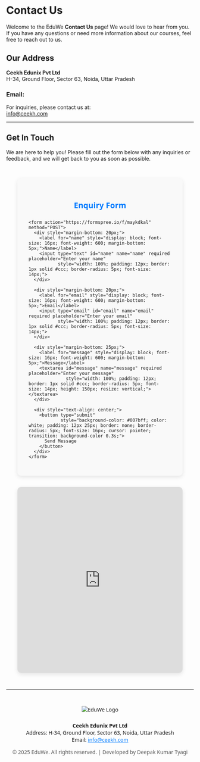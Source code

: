 # Contact Us

Welcome to the EduWe **Contact Us** page! We would love to hear from you. If you have any questions or need more information about our courses, feel free to reach out to us.

## Our Address
**Ceekh Edunix Pvt Ltd**  
H-34, Ground Floor, Sector 63, Noida, Uttar Pradesh

### Email:
For inquiries, please contact us at:  
[info@ceekh.com](mailto:info@ceekh.com)

---

## Get In Touch

We are here to help you! Please fill out the form below with any inquiries or feedback, and we will get back to you as soon as possible.

<div style="display: flex; flex-wrap: wrap; justify-content: space-between; gap: 30px; max-width: 1200px; margin: 0 auto; padding: 30px; font-family: 'Segoe UI', sans-serif;">

  <!-- Contact Form -->
  <div style="flex: 1 1 500px; background: #f9f9f9; padding: 30px; border-radius: 10px; box-shadow: 0 4px 12px rgba(0,0,0,0.1);">
    <h2 style="text-align: center; color: #007bff; margin-bottom: 25px;">Enquiry Form</h2>

    <form action="https://formspree.io/f/maykdkal" method="POST">
      <div style="margin-bottom: 20px;">
        <label for="name" style="display: block; font-size: 16px; font-weight: 600; margin-bottom: 5px;">Name</label>
        <input type="text" id="name" name="name" required placeholder="Enter your name"
               style="width: 100%; padding: 12px; border: 1px solid #ccc; border-radius: 5px; font-size: 14px;">
      </div>

      <div style="margin-bottom: 20px;">
        <label for="email" style="display: block; font-size: 16px; font-weight: 600; margin-bottom: 5px;">Email</label>
        <input type="email" id="email" name="email" required placeholder="Enter your email"
               style="width: 100%; padding: 12px; border: 1px solid #ccc; border-radius: 5px; font-size: 14px;">
      </div>

      <div style="margin-bottom: 25px;">
        <label for="message" style="display: block; font-size: 16px; font-weight: 600; margin-bottom: 5px;">Message</label>
        <textarea id="message" name="message" required placeholder="Enter your message"
                  style="width: 100%; padding: 12px; border: 1px solid #ccc; border-radius: 5px; font-size: 14px; height: 150px; resize: vertical;"></textarea>
      </div>

      <div style="text-align: center;">
        <button type="submit"
                style="background-color: #007bff; color: white; padding: 12px 25px; border: none; border-radius: 5px; font-size: 16px; cursor: pointer; transition: background-color 0.3s;">
          Send Message
        </button>
      </div>
    </form>
  </div>

  <!-- Google Map -->
  <div style="flex: 1 1 500px;">
    <iframe
      src="https://www.google.com/maps?q=28.6288889,77.3793889&hl=es;z=14&output=embed"
      width="100%"
      height="500"
      style="border:0; border-radius: 10px; box-shadow: 0 4px 12px rgba(0,0,0,0.1);"
      allowfullscreen=""
      loading="lazy"
      referrerpolicy="no-referrer-when-downgrade"
    ></iframe>
  </div>
</div>

---

<div style="text-align: center; padding-top: 30px; font-family: 'Segoe UI', sans-serif;">
  <img src="/media/logo.png" alt="EduWe Logo" style="max-width: 150px; height: auto; margin-bottom: 10px;"/>

  <p><strong>Ceekh Edunix Pvt Ltd</strong><br>
  Address: H-34, Ground Floor, Sector 63, Noida, Uttar Pradesh<br>
  Email: <a href="mailto:info@ceekh.com" style="color: #007bff;">info@ceekh.com</a></p>

  <p style="font-size: 14px; color: #555;">
    © 2025 EduWe. All rights reserved. | Developed by Deepak Kumar Tyagi
  </p>
</div>
